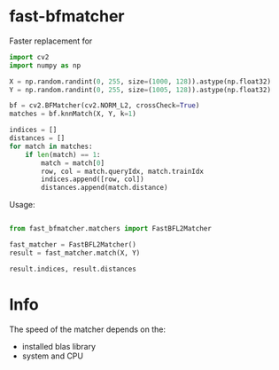 # fast-bfmatcher

Faster replacement for

```python
import cv2
import numpy as np

X = np.random.randint(0, 255, size=(1000, 128)).astype(np.float32)
Y = np.random.randint(0, 255, size=(1005, 128)).astype(np.float32)

bf = cv2.BFMatcher(cv2.NORM_L2, crossCheck=True)
matches = bf.knnMatch(X, Y, k=1)

indices = []
distances = []
for match in matches:
    if len(match) == 1:
        match = match[0]
        row, col = match.queryIdx, match.trainIdx
        indices.append([row, col])
        distances.append(match.distance)
```

Usage:

```python

from fast_bfmatcher.matchers import FastBFL2Matcher

fast_matcher = FastBFL2Matcher()
result = fast_matcher.match(X, Y)

result.indices, result.distances
```

# Info

The speed of the matcher depends on the:
- installed blas library
- system and CPU 
